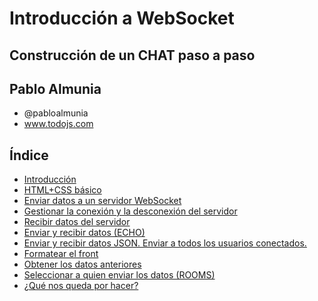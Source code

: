 # Introducción a WebSocket

## Construcción de un CHAT paso a paso

**Pablo Almunia**
- 
- @pabloalmunia
- www.todojs.com

## Índice

- [Introducción](./COURSE-00.md)
- [HTML+CSS básico](./COURSE-01.md)
- [Enviar datos a un servidor WebSocket](./COURSE-02.md)
- [Gestionar la conexión y la desconexión del servidor](./COURSE-03.md)
- [Recibir datos del servidor](./COURSE-04.md)
- [Enviar y recibir datos (ECHO)](./COURSE-05.md)
- [Enviar y recibir datos JSON. Enviar a todos los usuarios conectados.](./COURSE-06.md)
- [Formatear el front](./COURSE-07.md)
- [Obtener los datos anteriores](./COURSE-08.md)
- [Seleccionar a quien enviar los datos (ROOMS)](./COURSE-09.md)
- [¿Qué nos queda por hacer?](./COURSE-10.md)
